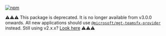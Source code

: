 
[![npm](https://img.shields.io/npm/v/@microsoft/mgt-teams-msal2-provider?style=for-the-badge)](https://www.npmjs.com/package/@microsoft/mgt-teams-msal2-provider)

⚠️⚠️⚠️ This package is deprecated. It is no longer available from v3.0.0 onwards. All new applications should use [`@microsoft/mgt-teamsfx-provider`](https://learn.microsoft.com/graph/toolkit/providers/teamsfx) instead. Still using v2.x.x? [Look here](https://www.npmjs.com/package/@microsoft/mgt-teams-msal2-provider/v/2.10.1) ⚠️⚠️⚠️
